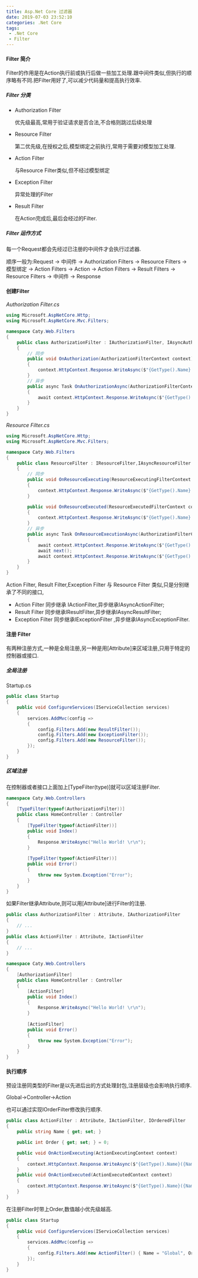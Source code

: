 ```yaml
---
title: Asp.Net Core 过滤器
date: 2019-07-03 23:52:10
categories: .Net Core
tags:
 - .Net Core
 - Filter
---
```

#### Filter 简介
Filter的作用是在Action执行前或执行后做一些加工处理.跟中间件类似,但执行的顺序略有不同.把Filter用好了,可以减少代码量和提高执行效率.
<!--more-->
##### Filter 分类
* Authorization Filter

  优先级最高,常用于验证请求是否合法,不合格则跳过后续处理

* Resource Filter

  第二优先级,在授权之后,模型绑定之前执行,常用于需要对模型加工处理.

* Action Filter

  与Resource Filter类似,但不经过模型绑定

* Exception Filter

  异常处理的Filter

* Result Filter

  在Action完成后,最后会经过的Filter.

##### Filter 运作方式

每一个Request都会先经过已注册的中间件才会执行过滤器.

顺序一般为:Request -> 中间件 -> Authorization Filters -> Resource Filters -> 模型绑定 -> Action Filters -> Action -> Action Filters -> Result Filters -> Resource Filters -> 中间件 -> Response

#### 创建Filter

*Authorization Filter.cs*
```cs
using Microsoft.AspNetCore.Http;
using Microsoft.AspNetCore.Mvc.Filters;

namespace Caty.Web.Filters
{
    public class AuthorizationFilter : IAuthorizationFilter, IAsyncAuthorizationFilter
    {
        // 同步
        public void OnAuthorization(AuthorizationFilterContext context)
        {
            context.HttpContext.Response.WriteAsync($"{GetType().Name} 进入.\r\n");
        }
        // 异步
        public async Task OnAuthorizationAsync(AuthorizationFilterContext context)
        {
            await context.HttpContext.Response.WriteAsync($"{GetType().Name} 进入.\r\n");
        }
    }
}
```
*Resource Filter.cs*
```cs
using Microsoft.AspNetCore.Http;
using Microsoft.AspNetCore.Mvc.Filters;

namespace Caty.Web.Filters
{
    public class ResourceFilter : IResourceFilter,IAsyncResourceFilter
    {
        // 同步
        public void OnResourceExecuting(ResourceExecutingFilterContext context)
        {
            context.HttpContext.Response.WriteAsync($"{GetType().Name} 进入.\r\n");
        }

        public void OnResourceExecuted(ResourceExecutedFilterContext context)
        {
            context.HttpContext.Response.WriteAsync($"{GetType().Name} 退出.\r\n");
        }
        // 异步
        public async Task OnResourceExecutionAsync(AuthorizationFilterContext context)
        {
            await context.HttpContext.Response.WriteAsync($"{GetType().Name} 进入.\r\n");
            await next();
            await context.HttpContext.Response.WriteAsync($"{GetType().Name} 退出.\r\n");
        }
    }
}
```
Action Filter, Result Filter,Exception Filter 与 Resource Filter 类似,只是分别继承了不同的接口,
* Action Filter 同步继承 IActionFilter,异步继承IAsyncActionFilter;
* Result Filter 同步继承IResultFilter,异步继承IAsyncResultFilter;
* Exception Filter 同步继承IExceptionFilter ,异步继承IAsyncExceptionFilter.

#### 注册 Filter

有两种注册方式,一种是全局注册,另一种是用\[Attribute\]来区域注册,只用于特定的控制器或接口.

##### 全局注册

Startup.cs

```cs
public class Startup
{
    public void ConfigureServices(IServiceCollection services)
    {
        services.AddMvc(config => 
        {
            config.Filters.Add(new ResultFilter());
            config.Filters.Add(new ExceptionFilter());
            config.Filters.Add(new ResourceFilter());
        });
    }
}
```

##### 区域注册

在控制器或者接口上面加上\[TypeFilter(type)\]就可以区域注册Filter.

```cs
namespace Caty.Web.Controllers
{
    [TypeFilter(typeof(AuthorizationFilter))]
    public class HomeController : Controller
    {
        [TypeFilter(typeof(ActionFilter))]
        public void Index()
        {
            Response.WriteAsync("Hello World! \r\n");
        }
        
        [TypeFilter(typeof(ActionFilter))]
        public void Error()
        {
            throw new System.Exception("Error");
        }
    }
}
```

如果Filter继承Attribute,则可以用\[Attribute\]进行Filter的注册.

```cs
public class AuthorizationFilter : Attribute, IAuthorizationFilter
{
    // ...
}
public class ActionFilter : Attribute, IActionFilter
{
    // ...
}
```

```cs
namespace Caty.Web.Controllers
{
    [AuthorizationFilter]
    public class HomeController : Controller
    {
        [ActionFilter]
        public void Index()
        {
            Response.WriteAsync("Hello World! \r\n");
        }
        
        [ActionFilter]
        public void Error()
        {
            throw new System.Exception("Error");
        }
    }
}
```

#### 执行顺序

预设注册同类型的Filter是以先进后出的方式处理封包,注册层级也会影响执行顺序.

Global->Controller->Action

也可以通过实现IOrderFilter修改执行顺序.

```cs
public class ActionFilter : Attribute, IActionFilter, IOrderedFilter
{
    public string Name { get; set; }

    public int Order { get; set; } = 0;

    public void OnActionExecuting(ActionExecutingContext context)
    {
        context.HttpContext.Response.WriteAsync($"{GetType().Name}({Name}) 进入. \r\n");
    }
    public void OnActionExecuted(ActionExecutedContext context)
    {
        context.HttpContext.Response.WriteAsync($"{GetType().Name}({Name}) 退出. \r\n");
    }
}
```

在注册Filter时带上Order,数值越小优先级越高.

```cs
public class Startup
{
    public void ConfigureServices(IServiceCollection services)
    {
        services.AddMvc(config =>
        {
            config.Filters.Add(new ActionFilter() { Name = "Global", Order = 3 });
        });
    }
}
```
